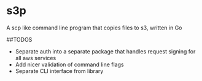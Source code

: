 s3p
======

A scp like command line program that copies files to s3, written in Go

##TODOS

- Separate auth into a separate package that handles request signing for all aws services
- Add nicer validation of command line flags
- Separate CLI interface from library 